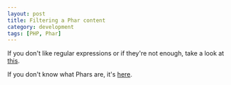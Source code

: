 ```yaml
---
layout: post
title: Filtering a Phar content
category: development 
tags: [PHP, Phar]
---
```

If you don't like regular expressions or if they're not enough, take a look at [this](https://gist.github.com/1032868).

If you don't know what Phars are, it's [here](http://us.php.net/manual/en/book.phar.php).
